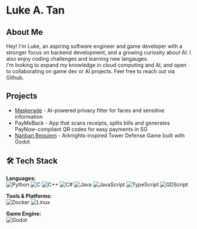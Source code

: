 # Luke A. Tan
## About Me
Hey! I'm Luke, an aspiring software engineer and game developer with a stronger focus on backend development, and a growing curiosity about AI. I also enjoy coding challenges and learning new langauges.\
I'm looking to expand my knowledge in cloud computing and AI, and open to collaborating on game dev or AI projects. Feel free to reach out via Github.

## Projects
- [Maskerade](https://github.com/lukeai-tan/maskerade) - AI-powered privacy filter for faces and sensitive information
- PayMeBack - App that scans receipts, splits bills and generates PayNow-compliant QR codes for easy payments in SG
- [Nanban Requiem](https://github.com/lukeai-tan/nanban-requiem-orbital) - Arknights-inspired Tower Defense Game built with Godot

## 🛠 Tech Stack
**Languages:**  
![Python](https://img.shields.io/badge/-Python-3776AB?logo=python&logoColor=white)
![C](https://img.shields.io/badge/-C-00599C?logo=c&logoColor=white)
![C++](https://img.shields.io/badge/-C++-00599C?logo=c%2B%2B&logoColor=white)
![C#](https://img.shields.io/badge/-C%23-239120?logo=c-sharp&logoColor=white)
![Java](https://img.shields.io/badge/-Java-007396?logo=java&logoColor=white)
![JavaScript](https://img.shields.io/badge/-JavaScript-F7DF1E?logo=javascript&logoColor=black)
![TypeScript](https://img.shields.io/badge/-TypeScript-3178C6?logo=typescript&logoColor=white)
![GDScript](https://img.shields.io/badge/-GDScript-478CBF?logo=godot-engine&logoColor=white)

**Tools & Platforms:**  
![Docker](https://img.shields.io/badge/-Docker-2496ED?logo=docker&logoColor=white)
![Linux](https://img.shields.io/badge/-Linux-FCC624?logo=linux&logoColor=black)

**Game Engine:**  
![Godot](https://img.shields.io/badge/-Godot-478CBF?logo=godot-engine&logoColor=white)
